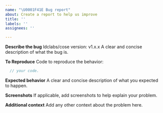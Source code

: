 ```yaml
---
name: "\U0001F41E Bug report"
about: Create a report to help us improve
title: ''
labels: ''
assignees: ''

---
```


**Describe the bug**
ldclabs/cose version: v1.x.x
A clear and concise description of what the bug is.

**To Reproduce**
Code to reproduce the behavior:
```go
  // your code.
```
**Expected behavior**
A clear and concise description of what you expected to happen.

**Screenshots**
If applicable, add screenshots to help explain your problem.

**Additional context**
Add any other context about the problem here.
